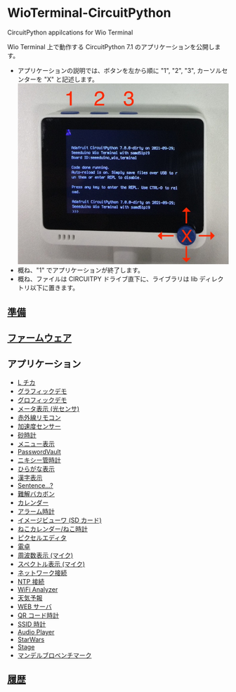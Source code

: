 # WioTerminal-CircuitPython
CircuitPython appilcations for Wio Terminal

Wio Terminal 上で動作する CircuitPython 7.1 のアプリケーションを公開します。

- アプリケーションの説明では、ボタンを左から順に "1", "2", "3", カーソルセンターを "X" と記述します。
  ![Buttons](./Buttons.jpg)
- 概ね、"1" でアプリケーションが終了します。
- 概ね、ファイルは CIRCUITPY ドライブ直下に、ライブラリは lib ディレクトリ以下に置きます。

## [準備](Setup.md)

## [ファームウェア](Firmware)

## アプリケーション
- [L チカ](docs/Lchika.md)
- [グラフィックデモ](docs/Qix.md)
- [グロフィックデモ](docs/Grophics.md)
- [メータ表示 (光センサ)](docs/Meter.md)
- [赤外線リモコン](docs/IR.md)
- [加速度センサー](docs/roto.md)
- [砂時計](docs/HourGlass.md)
- [メニュー表示](docs/Menu.md)
- [PasswordVault](docs/PasswordVault.md)
- [ニキシー管時計](docs/NixieClock.md)
- [ひらがな表示](docs/DQ.md)
- [漢字表示](docs/Kanji.md)
- [Sentence...?](docs/Sentence.md)
- [難解バカボン](docs/NankaiBakabon.md)
- [カレンダー](docs/Calendar.md)
- [アラーム時計](docs/Clock.md)
- [イメージビューワ (SD カード)](docs/ImageViewer.md)
- [ねこカレンダー/ねこ時計](docs/Neko.md)
- [ピクセルエディタ](docs/Pixel.md)
- [電卓](docs/Calculator.md)
- [周波数表示 (マイク)](docs/Microphone.md)
- [スペクトル表示 (マイク)](docs/Spectrum.md)
- [ネットワーク接続](docs/RTL.md)
- [NTP 接続](docs/NTP.md)
- [WiFi Analyzer](docs/WiFiAnalyzer.md)
- [天気予報](docs/Weather.md)
- [WEB サーバ](docs/WebServer.md)
- [QR コード時計](docs/QRClock.md)
- [SSID 時計](docs/APClock.md)
- [Audio Player](docs/AudioPlayer.md)
- [StarWars](docs/StarWars.md)
- [Stage](docs/Stage.md)
- [マンデルブロベンチマーク](docs/Mandelbrot.md)

## [履歴](ChangeLog.md)